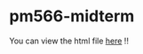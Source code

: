 # pm566-midterm

You can view the html file [here](https://rawcdn.githack.com/asuasu95/pm566-midterm/3fbfa3867063379d32717207420a5b436ca08c9d/pm566-midterm.html) !!
